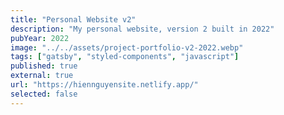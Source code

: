 ```yaml
---
title: "Personal Website v2"
description: "My personal website, version 2 built in 2022"
pubYear: 2022
image: "../../assets/project-portfolio-v2-2022.webp"
tags: ["gatsby", "styled-components", "javascript"]
published: true
external: true
url: "https://hiennguyensite.netlify.app/"
selected: false
---
```

